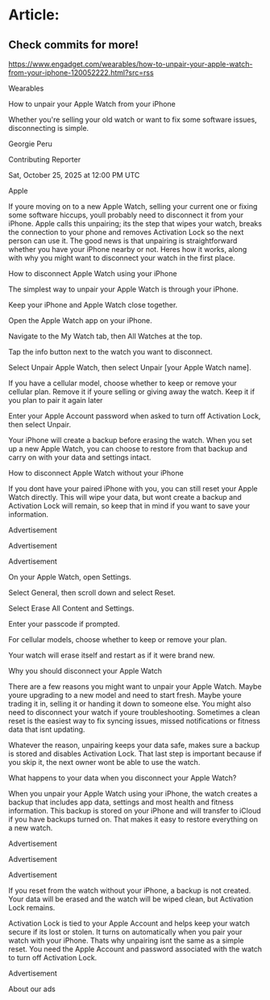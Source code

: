 # Article:

## Check commits for more!
https://www.engadget.com/wearables/how-to-unpair-your-apple-watch-from-your-iphone-120052222.html?src=rss

Wearables

How to unpair your Apple Watch from your iPhone

Whether you're selling your old watch or want to fix some software issues, disconnecting is simple.

Georgie Peru

Contributing Reporter

Sat, October 25, 2025 at 12:00 PM UTC

Apple

If youre moving on to a new Apple Watch, selling your current one or fixing some software hiccups, youll probably need to disconnect it from your iPhone. Apple calls this unpairing; its the step that wipes your watch, breaks the connection to your phone and removes Activation Lock so the next person can use it. The good news is that unpairing is straightforward whether you have your iPhone nearby or not. Heres how it works, along with why you might want to disconnect your watch in the first place.

How to disconnect Apple Watch using your iPhone

The simplest way to unpair your Apple Watch is through your iPhone.

Keep your iPhone and Apple Watch close together.

Open the Apple Watch app on your iPhone.

Navigate to the My Watch tab, then All Watches at the top.

Tap the info button next to the watch you want to disconnect.

Select Unpair Apple Watch, then select Unpair [your Apple Watch name].

If you have a cellular model, choose whether to keep or remove your cellular plan. Remove it if youre selling or giving away the watch. Keep it if you plan to pair it again later

Enter your Apple Account password when asked to turn off Activation Lock, then select Unpair.

Your iPhone will create a backup before erasing the watch. When you set up a new Apple Watch, you can choose to restore from that backup and carry on with your data and settings intact.

How to disconnect Apple Watch without your iPhone

If you dont have your paired iPhone with you, you can still reset your Apple Watch directly. This will wipe your data, but wont create a backup and Activation Lock will remain, so keep that in mind if you want to save your information.

Advertisement

Advertisement

Advertisement

On your Apple Watch, open Settings.

Select General, then scroll down and select Reset.

Select Erase All Content and Settings.

Enter your passcode if prompted.

For cellular models, choose whether to keep or remove your plan.

Your watch will erase itself and restart as if it were brand new.

Why you should disconnect your Apple Watch

There are a few reasons you might want to unpair your Apple Watch. Maybe youre upgrading to a new model and need to start fresh. Maybe youre trading it in, selling it or handing it down to someone else. You might also need to disconnect your watch if youre troubleshooting. Sometimes a clean reset is the easiest way to fix syncing issues, missed notifications or fitness data that isnt updating.

Whatever the reason, unpairing keeps your data safe, makes sure a backup is stored and disables Activation Lock. That last step is important because if you skip it, the next owner wont be able to use the watch.

What happens to your data when you disconnect your Apple Watch?

When you unpair your Apple Watch using your iPhone, the watch creates a backup that includes app data, settings and most health and fitness information. This backup is stored on your iPhone and will transfer to iCloud if you have backups turned on. That makes it easy to restore everything on a new watch.

Advertisement

Advertisement

Advertisement

If you reset from the watch without your iPhone, a backup is not created. Your data will be erased and the watch will be wiped clean, but Activation Lock remains.

Activation Lock is tied to your Apple Account and helps keep your watch secure if its lost or stolen. It turns on automatically when you pair your watch with your iPhone. Thats why unpairing isnt the same as a simple reset. You need the Apple Account and password associated with the watch to turn off Activation Lock.

Advertisement

About our ads